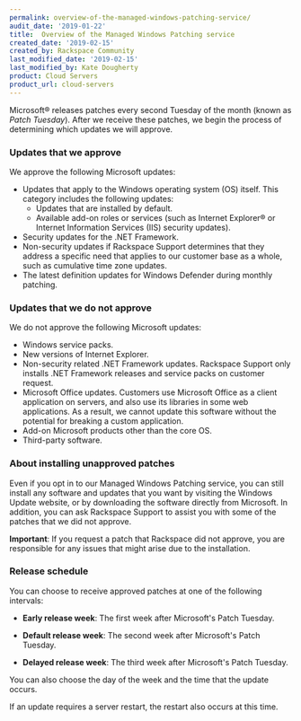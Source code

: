```yaml
---
permalink: overview-of-the-managed-windows-patching-service/
audit_date: '2019-01-22'
title:  Overview of the Managed Windows Patching service
created_date: '2019-02-15'
created_by: Rackspace Community
last_modified_date: '2019-02-15'
last_modified_by: Kate Dougherty
product: Cloud Servers
product_url: cloud-servers
---
```


Microsoft&reg; releases patches every second Tuesday of the month (known as
_Patch Tuesday_). After we receive these patches, we begin the process of
determining which updates we will approve.

### Updates that we approve

We approve the following Microsoft updates:

- Updates that apply to the Windows operating system (OS) itself.
  This category includes the following updates:
  - Updates that are installed by default.
  - Available add-on roles or services (such as Internet Explorer&reg; or
    Internet Information Services (IIS) security updates).
- Security updates for the .NET Framework.
- Non-security updates if Rackspace Support determines that they address a
  specific need that applies to our customer base as a whole, such as
  cumulative time zone updates.
- The latest definition updates for Windows Defender during monthly patching.

### Updates that we do not approve

We do not approve the following Microsoft updates:

- Windows service packs.
- New versions of Internet Explorer.
- Non-security related .NET Framework updates. Rackspace Support only installs
  .NET Framework releases and service packs on customer request.
- Microsoft Office updates. Customers use Microsoft Office as a client
  application on servers, and also use its libraries in some web applications.
  As a result, we cannot update this software without the potential for
  breaking a custom application.
- Add-on Microsoft products other than the core OS.
- Third-party software.

### About installing unapproved patches

Even if you opt in to our Managed Windows Patching service, you can still
install any software and updates that you want by visiting the Windows Update
website, or by downloading the software directly from Microsoft. In addition,
you can ask Rackspace Support to assist you with some of the patches that we
did not approve.

**Important**: If you request a patch that Rackspace did not approve, you are
responsible for any issues that might arise due to the installation.

### Release schedule

You can choose to receive approved patches at one of the following intervals:

- **Early release week**: The first week after Microsoft's Patch Tuesday.

- **Default release week**: The second week after Microsoft's Patch Tuesday.

- **Delayed release week**: The third week after Microsoft's Patch Tuesday.

You can also choose the day of the week and the time that the update occurs.

If an update requires a server restart, the restart also occurs at this time.
